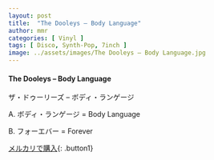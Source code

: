 ```yaml
---
layout: post
title:  "The Dooleys – Body Language"
author: mmr
categories: [ Vinyl ]
tags: [ Disco, Synth-Pop, 7inch ]
image: ../assets/images/The Dooleys – Body Language.jpg
---
```


#### The Dooleys – Body Language

ザ・ドゥーリーズ – ボディ・ランゲージ

A. ボディ・ランゲージ = Body Language

B. フォーエバー = Forever

[メルカリで購入](https://jp.mercari.com/item/m84917533040){: .button1}

